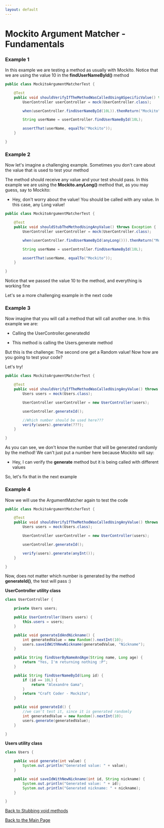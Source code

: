 ```yaml
---
layout: default
---
```


# Mockito Argument Matcher - Fundamentals

### Example 1

In this example we are testing a method as usually with Mockito. Notice that we are using the value 10
in the **findUserNameById()** method

```java
public class MockitoArgumentMatcherTest {

	@Test
	public void shouldVerifyIfTheMethodWasCalledUsingASpecificValue() throws Exception {
		UserController userController = mock(UserController.class);

		when(userController.findUserNameById(10L)).thenReturn("Mockito");

		String userName = userController.findUserNameById(10L);

		assertThat(userName, equalTo("Mockito"));
	}

}    
```

### Example 2

Now let's imagine a challenging example. Sometimes you don't care about the value that is used to test your method

The method should receive any value and your test should pass. In this example we are using the **Mockito.anyLong()** method
that, as you may guess, say to Mockito:

- Hey, don't worry about the value! You should be called with any value. In this case, any Long value!

```java
public class MockitoArgumentMatcherTest {

	@Test
	public void shouldStubTheMethodUsingAnyValue() throws Exception {
		UserController userController = mock(UserController.class);

		when(userController.findUserNameById(anyLong())).thenReturn("Mockito");

		String userName = userController.findUserNameById(10L);

		assertThat(userName, equalTo("Mockito"));
	}

}    
```

Notice that we passed the value 10 to the method, and everything is working fine

Let's se a more challenging example in the next code

### Example 3

Now imagine that you will call a method that will call another one. In this example we are:

- Calling the UserController.generatedId

- This method is calling the Users.generate method

But this is the challenge: The second one get a Random value! Now how are you going to test your code?

Let's try!

```java
public class MockitoArgumentMatcherTest {

	@Test
	public void shouldVerifyIfTheMethodWasCalledUsingAnyValue() throws Exception {
		Users users = mock(Users.class);

		UserController userController = new UserController(users);

		userController.generateId();

        //Which number should be used here???
		verify(users).generate(???);
	}

}
```

As you can see, we don't know the number that will be generated randomly by the method! We can't just
put a number here because Mockito will say:

- Hey, I can verify the **generate** method but it is being called with different values

So, let's fix that in the next example

### Example 4

Now we will use the ArgumentMatcher again to test the code

```java
public class MockitoArgumentMatcherTest {

	@Test
	public void shouldVerifyIfTheMethodWasCalledUsingAnyValue() throws Exception {
		Users users = mock(Users.class);

		UserController userController = new UserController(users);

		userController.generateId();

		verify(users).generate(anyInt());
	}

}
```

Now, does not matter which number is generated by the method **generateId()**, the test will pass :)

**UserController utility class**

```java
class UserController {

	private Users users;

	public UserController(Users users) {
		this.users = users;
	}

	public void generateIdAndNickname() {
		int generatedValue = new Random().nextInt(10);
		users.saveIdWithNewNickname(generatedValue, "Nickname");
	}

	public String findUserByNameAndAge(String name, Long age) {
		return "Yes, I'm returning nothing :P";
	}

	public String findUserNameById(Long id) {
		if (id == 10L) {
			return "Alexandre Gama";
		}
		return "Craft Coder - Mockito";
	}

	public void generateId() {
		//we can't test it, since it is generated randomly
		int generatedValue = new Random().nextInt(10);
		users.generate(generatedValue);
	}

}
```

**Users utility class**


```java
class Users {

	public void generate(int value) {
		System.out.println("Generated value: " + value);
	}

	public void saveIdWithNewNickname(int id, String nickname) {
		System.out.println("Generated value: " + id);
		System.out.println("Generated nickname: " + nickname);
	}

}
```

[Back to Stubbing void methods](mockito-argument-matcher-main-page)

[Back to the Main Page](/mockito-crafting-code)

